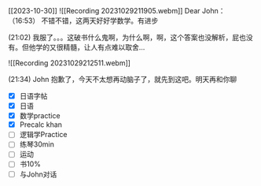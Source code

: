 [[2023-10-30]]
![[Recording 20231029211905.webm]]
Dear John：
  （16:53）
    不错不错，这两天好好学数学。有进步

  (21:02)
我服了。。。这破书什么鬼啊，为什么啊，啊，这个答案也没解析，屁也没有。但他学的又很精髓，让人有点难以取舍...



![[Recording 20231029212511.webm]]


(21:34)
John 抱歉了，今天不太想再动脑子了，就先到这吧。明天再和你聊




- [x] 日语字帖
- [x] 日语
- [x] 数学practice
- [x] Precalc khan
- [ ] 逻辑学Practice
- [ ] 练琴30min
- [ ] 运动
- [ ] 书10%
- [ ]  与John对话